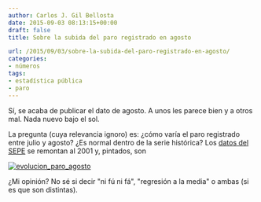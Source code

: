 ```yaml
---
author: Carlos J. Gil Bellosta
date: 2015-09-03 08:13:15+00:00
draft: false
title: Sobre la subida del paro registrado en agosto

url: /2015/09/03/sobre-la-subida-del-paro-registrado-en-agosto/
categories:
- números
tags:
- estadística pública
- paro
---
```


Sí, se acaba de publicar el dato de agosto. A unos les parece bien y a otros mal. Nada nuevo bajo el sol.

La pregunta (cuya relevancia ignoro) es: ¿cómo varía el paro registrado entre julio y agosto? ¿Es normal dentro de la serie histórica? Los [datos del SEPE](https://www.sepe.es/contenidos/que_es_el_sepe/estadisticas/datos_avance/paro/index.html) se remontan al 2001 y, pintados, son

[![evolucion_paro_agosto](/wp-uploads/2015/09/evolucion_paro_agosto.png#center)
](/wp-uploads/2015/09/evolucion_paro_agosto.png#center)

¿Mi opinión? No sé si decir "ni fú ni fá", "regresión a la media" o ambas (si es que son distintas).
